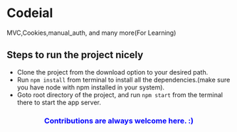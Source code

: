 # Codeial
MVC,Cookies,manual_auth, and many more(For Learning)

<h2>Steps to run the project nicely </h2>
<ul>
  <li>Clone the project from the download option to your desired path.
  <li>Run <code>npm install</code> from terminal to install all the dependencies.(make sure you have node with npm installed in your system).
  <li>Goto root directory of the project, and run <code>npm start</code> from the terminal there to start the app server.
</ul>

<h3 style="color:blue; text-align:center">Contributions are always welcome here. :) </h3>
